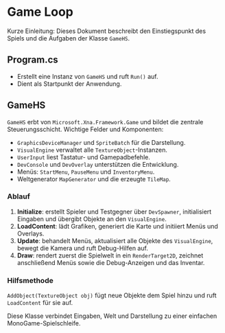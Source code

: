 # Game Loop

Kurze Einleitung: Dieses Dokument beschreibt den Einstiegspunkt des Spiels und die Aufgaben der Klasse `GameHS`.

## Program.cs
- Erstellt eine Instanz von `GameHS` und ruft `Run()` auf.
- Dient als Startpunkt der Anwendung.

## GameHS
`GameHS` erbt von `Microsoft.Xna.Framework.Game` und bildet die zentrale Steuerungsschicht.
Wichtige Felder und Komponenten:
- `GraphicsDeviceManager` und `SpriteBatch` für die Darstellung.
- `VisualEngine` verwaltet alle `TextureObject`-Instanzen.
- `UserInput` liest Tastatur- und Gamepadbefehle.
- `DevConsole` und `DevOverlay` unterstützen die Entwicklung.
- Menüs: `StartMenu`, `PauseMenu` und `InventoryMenu`.
- Weltgenerator `MapGenerator` und die erzeugte `TileMap`.

### Ablauf
1. **Initialize**: erstellt Spieler und Testgegner über `DevSpawner`, initialisiert Eingaben
   und übergibt Objekte an den `VisualEngine`.
2. **LoadContent**: lädt Grafiken, generiert die Karte und initiiert Menüs und Overlays.
3. **Update**: behandelt Menüs, aktualisiert alle Objekte des `VisualEngine`, bewegt die Kamera
   und ruft Debug-Hilfen auf.
4. **Draw**: rendert zuerst die Spielwelt in ein `RenderTarget2D`, zeichnet anschließend Menüs
   sowie die Debug-Anzeigen und das Inventar.

### Hilfsmethode
`AddObject(TextureObject obj)` fügt neue Objekte dem Spiel hinzu und ruft `LoadContent` für sie auf.

Diese Klasse verbindet Eingaben, Welt und Darstellung zu einer einfachen MonoGame-Spielschleife.
